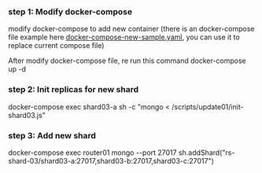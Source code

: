 ### step 1: Modify docker-compose 
modify docker-compose to add new container (there is an docker-compose file example here [docker-compose-new-sample.yaml](https://github.com/minhhungit/mongodb-cluster-docker-compose/blob/master/minimize/scripts/update01/docker-compose-new-sample.yaml), you can use it to replace current compose file)

After modify docker-compose file, re run this command
docker-compose up -d

### step 2: Init replicas for new shard
docker-compose exec shard03-a sh -c "mongo < /scripts/update01/init-shard03.js"

### step 3: Add new shard
docker-compose exec router01 mongo --port 27017
sh.addShard("rs-shard-03/shard03-a:27017,shard03-b:27017,shard03-c:27017")
